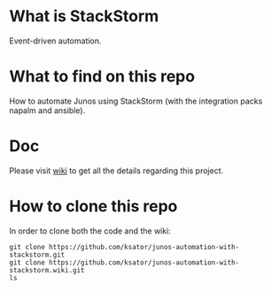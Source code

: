 # What is StackStorm
Event-driven automation.

# What to find on this repo   
How to automate Junos using StackStorm (with the integration packs napalm and ansible).

# Doc 
Please visit [wiki](https://github.com/ksator/junos-automation-with-stackstorm/wiki) to get all the details regarding this project.  

# How to clone this repo
In order to clone both the code and the wiki: 
```
git clone https://github.com/ksator/junos-automation-with-stackstorm.git
git clone https://github.com/ksator/junos-automation-with-stackstorm.wiki.git
ls
```
